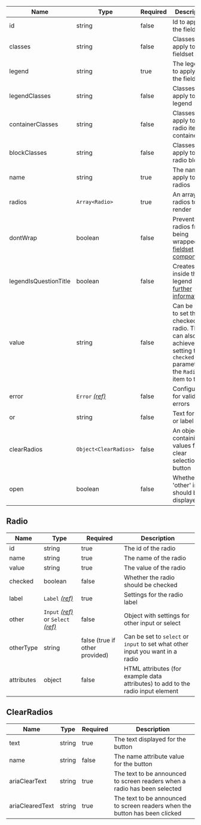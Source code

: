 | Name                  | Type                                 | Required | Description                                                                                                                    |
| --------------------- | ------------------------------------ | -------- | ------------------------------------------------------------------------------------------------------------------------------ |
| id                    | string                               | false    | Id to apply to the fieldset                                                                                                    |
| classes               | string                               | false    | Classes to apply to the fieldset                                                                                               |
| legend                | string                               | true     | The legend to apply to the fieldset                                                                                            |
| legendClasses         | string                               | false    | Classes to apply to the legend                                                                                                 |
| containerClasses      | string                               | false    | Classes to apply to the radio items container                                                                                  |
| blockClasses          | string                               | false    | Classes to apply to the radio block                                                                                            |
| name                  | string                               | true     | The name to apply to the radios                                                                                                |
| radios                | `Array<Radio>`                       | true     | An array of radios to render                                                                                                   |
| dontWrap              | boolean                              | false    | Prevents the radios from being wrapped in a [fieldset component](/components/fieldset)                                         |
| legendIsQuestionTitle | boolean                              | false    | Creates a `h1` inside the legend [further information](/components/fieldset#legend-as-pagequestion-title)                      |
| value                 | string                               | false    | Can be used to set the checked radio. This can also be achieved by setting the `checked` parameter on the `Radio` item to true |
| error                 | `Error` [_(ref)_](/components/error) | false    | Configuration for validation errors                                                                                            |
| or                    | string                               | false    | Text for the or label                                                                                                          |
| clearRadios           | `Object<ClearRadios>`                | false    | An object containing values for the clear selection button                                                                     |
| open                  | boolean                              | false    | Whether the 'other' input should be displayed                                                                                  |

## Radio

| Name       | Type                                                                           | Required                       | Description                                                                     |
| ---------- | ------------------------------------------------------------------------------ | ------------------------------ | ------------------------------------------------------------------------------- |
| id         | string                                                                         | true                           | The id of the radio                                                             |
| name       | string                                                                         | true                           | The name of the radio                                                           |
| value      | string                                                                         | true                           | The value of the radio                                                          |
| checked    | boolean                                                                        | false                          | Whether the radio should be checked                                             |
| label      | `Label` [_(ref)_](/components/label)                                           | true                           | Settings for the radio label                                                    |
| other      | `Input` [_(ref)_](/components/input) or `Select` [_(ref)_](/components/select) | false                          | Object with settings for other input or select                                  |
| otherType  | string                                                                         | false (true if other provided) | Can be set to `select` or `input` to set what other input you want in a radio   |
| attributes | object                                                                         | false                          | HTML attributes (for example data attributes) to add to the radio input element |

## ClearRadios

| Name            | Type   | Required | Description                                                                 |
| --------------- | ------ | -------- | --------------------------------------------------------------------------- |
| text            | string | true     | The text displayed for the button                                           |
| name            | string | false    | The name attribute value for the button                                     |
| ariaClearText   | string | true     | The text to be announced to screen readers when a radio has been selected   |
| ariaClearedText | string | true     | The text to be announced to screen readers when the button has been clicked |
